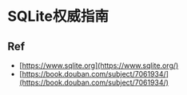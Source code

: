 # SQLite权威指南


## Ref

* [https://www.sqlite.org](https://www.sqlite.org/)
* [https://book.douban.com/subject/7061934/](https://book.douban.com/subject/7061934/)